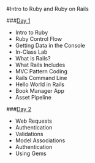 #Intro to Ruby and Ruby on Rails

###[Day 1](day_one/)
- Intro to Ruby
- Ruby Control Flow
- Getting Data in the Console
- In-Class Lab
- What is Rails?
- What Rails Includes
- MVC Pattern Coding
- Rails Command Line
- Hello World in Rails
- Book Manager App
- Asset Pipeline

###[Day 2](day_two/)
- Web Requests
- Authentication
- Validations
- Model Associations
- Authentication
- Using Gems